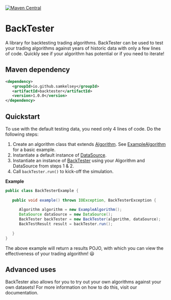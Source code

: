 [![Maven Central](https://img.shields.io/maven-central/v/io.github.samkelsey/backtester.svg?label=Maven%20Central)](https://search.maven.org/search?q=g:%22io.github.samkelsey%22%20AND%20a:%22backtester%22)
# BackTester

A library for backtesting trading algorithms. 
BackTester can be used to test your trading
algorithms against years of historic data with
only a few lines of code. Quickly see if your
algorithm has potential or if you need to
iterate!

## Maven dependency

```xml
<dependency>
   <groupId>io.github.samkelsey</groupId>
   <artifactId>backtester</artifactId>
   <version>1.0.0</version>
</dependency>
```

## Quickstart

To use with the default testing data, you need
only 4 lines of code. Do the following steps:

1. Create an algorithm class that extends 
   [Algorithm](/src/main/java/com/samkelsey/backtester/Algorithm.java).
   See [ExampleAlgorithm](/src/main/java/com/samkelsey/backtester/ExampleAlgorithm.java)
   for a basic example.
2. Instantiate a default instance of [DataSource](/src/main/java/com/samkelsey/backtester/service/DataSource.java).
2. Instantiate an instance of [BackTester](/src/main/java/com/samkelsey/backtester/BackTester.java)
   using your Algorithm and DataSource from steps 1 & 2.
3. Call `backTester.run()` to kick-off the simulation.

**Example**
```java
public class BackTesterExample {
    
   public void example() throws IOException, BackTesterException {
       
      Algorithm algorithm = new ExampleAlgorithm();
      DataSource dataSource = new DataSource();
      BackTester backTester = new BackTester(algorithm, dataSource);
      BackTestResult result = backTester.run();
      
   }
}
```

The above example will return a results POJO,
with which you can view the effectiveness of your
trading algorithm! :smiley:

## Advanced uses

BackTester also allows for you to try out your
own algorithms against your own datasets! For
more information on how to do this, visit our
documentation.



